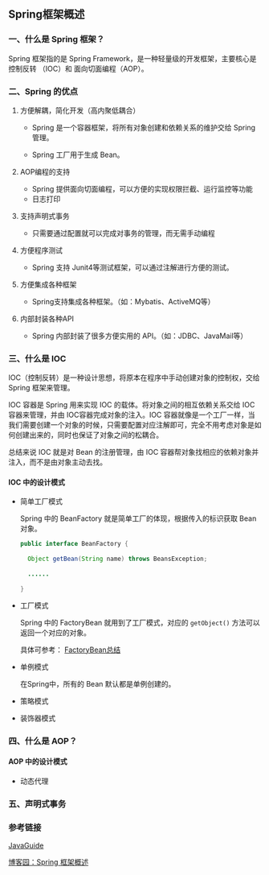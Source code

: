 

## Spring框架概述

### 一、什么是 Spring 框架？

Spring 框架指的是 Spring Framework，是一种轻量级的开发框架，主要核心是控制反转 （IOC）和 面向切面编程（AOP）。

### 二、Spring 的优点

1. 方便解耦，简化开发（高内聚低耦合）

   - Spring 是一个容器框架，将所有对象创建和依赖关系的维护交给 Spring 管理。

   - Spring 工厂用于生成 Bean。

2. AOP编程的支持

   - Spring 提供面向切面编程，可以方便的实现权限拦截、运行监控等功能
   - 日志打印

3. 支持声明式事务

   - 只需要通过配置就可以完成对事务的管理，而无需手动编程

4. 方便程序测试

   - Spring 支持 Junit4等测试框架，可以通过注解进行方便的测试。

5. 方便集成各种框架

   - Spring支持集成各种框架。（如：Mybatis、ActiveMQ等）

6. 内部封装各种API

   - Spring 内部封装了很多方便实用的 API。（如：JDBC、JavaMail等）



### 三、什么是 IOC

IOC（控制反转）是一种设计思想，将原本在程序中手动创建对象的控制权，交给 Spring 框架来管理。

IOC 容器是 Spring 用来实现 IOC 的载体。将对象之间的相互依赖关系交给 IOC 容器来管理，并由 IOC容器完成对象的注入。IOC 容器就像是一个工厂一样，当我们需要创建一个对象的时候，只需要配置对应注解即可，完全不用考虑对象是如何创建出来的，同时也保证了对象之间的松耦合。

总结来说 IOC 就是对 Bean 的注册管理，由 IOC 容器帮对象找相应的依赖对象并注入，而不是由对象主动去找。

#### IOC 中的设计模式

- 简单工厂模式

  Spring 中的 BeanFactory 就是简单工厂的体现，根据传入的标识获取 Bean 对象。

  ```java
  public interface BeanFactory {
    
    Object getBean(String name) throws BeansException;
    
  	......
    
  }
  ```

- 工厂模式

  Spring 中的 FactoryBean 就用到了工厂模式，对应的 `getObject()` 方法可以返回一个对应的对象。

  具体可参考： [FactoryBean总结](FactoryBean.md)

- 单例模式

  在Spring中，所有的 Bean 默认都是单例创建的。

- 策略模式

- 装饰器模式





### 四、什么是 AOP？

#### AOP 中的设计模式

- 动态代理





### 五、声明式事务







### 参考链接

[JavaGuide](https://snailclimb.gitee.io/javaguide/#/docs/system-design/framework/spring/Spring%E5%B8%B8%E8%A7%81%E9%97%AE%E9%A2%98%E6%80%BB%E7%BB%93?id=_1-%e4%bb%80%e4%b9%88%e6%98%af-spring-%e6%a1%86%e6%9e%b6)

[博客园：Spring 框架概述](https://www.cnblogs.com/wanghuaying/p/9678349.html)


